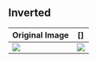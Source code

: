 Inverted
--------

| Original Image | []
|----------------|----|
| [![](images/orig/lenna_small.png)](../../images/orig/lenna.png) | [![](images/invert/inverted_lenna_small_.png)](../../images/invert/inverted_lenna_.png)

